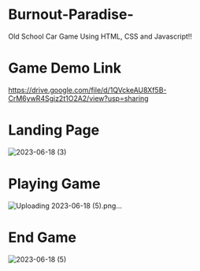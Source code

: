 # Burnout-Paradise-
Old School Car Game Using HTML, CSS and Javascript!!

# Game Demo Link
https://drive.google.com/file/d/1QVckeAU8Xf5B-CrM6ywR4Sgiz2t1O2A2/view?usp=sharing

# Landing Page
![2023-06-18 (3)](https://github.com/tanishkaanand/Burnout-Paradise-/assets/77928058/be5d37ea-75cd-4d63-9570-38285c1b11f7)

# Playing Game
![Uploading 2023-06-18 (5).png…]()

# End Game
![2023-06-18 (5)](https://github.com/tanishkaanand/Burnout-Paradise-/assets/77928058/1481d898-5719-4309-b464-8133d58ab1a3)


